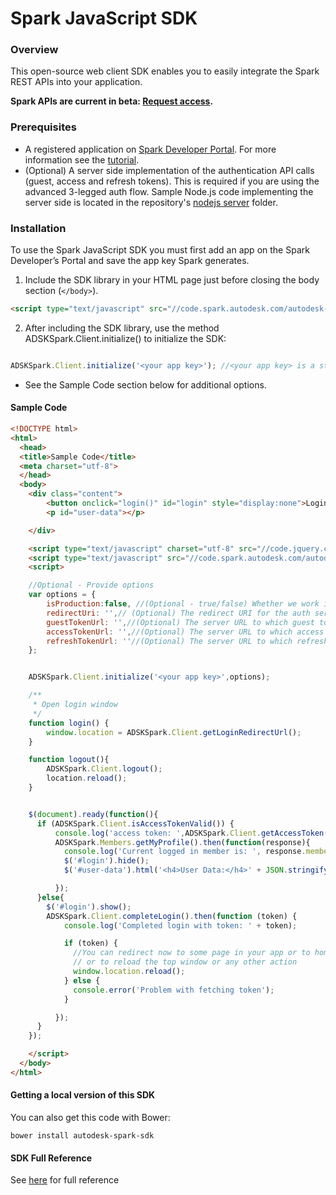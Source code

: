 # Spark JavaScript SDK

### Overview
This open-source web client SDK enables you to easily integrate the Spark REST APIs into your application. 

<b>Spark APIs are current in beta: <a href="https://spark.autodesk.com/developers/" target="_blank">Request access</a>.</b>

### Prerequisites
* A registered application on <a href="https://spark.autodesk.com/developers/" target="_blank">Spark Developer Portal</a>. For more information see the <a href="https://spark.autodesk.com/developers/reference/introduction/tutorials/register-an-app" target="_blank">tutorial</a>.
* (Optional) A server side implementation of the authentication API calls (guest, access and refresh tokens). This is required if you are using the advanced 3-legged auth flow. Sample Node.js code implementing the server side is located in the repository's <a href="https://github.com/spark3dp/spark-js-sdk/tree/master/authentication_server/nodejs" target="_blank">nodejs server</a> folder.

### Installation
To use the Spark JavaScript SDK you must first add an app on the Spark Developer’s Portal and save the app key Spark generates.

1) Include the SDK library in your HTML page just before closing the body section (`</body>`).

```HTML
<script type="text/javascript" src="//code.spark.autodesk.com/autodesk-spark-sdk.min.js"></script>
```

2) After including the SDK library, use the method ADSKSpark.Client.initialize() to initialize the SDK:<br>

```JavaScript

ADSKSpark.Client.initialize('<your app key>'); //<your app key> is a string containing your Spark app key, provided during registration.
```

* See the Sample Code section below for additional options.

#### Sample Code

```HTML
<!DOCTYPE html>
<html>
  <head>
  <title>Sample Code</title>
  <meta charset="utf-8">
  </head>
  <body>
    <div class="content">
        <button onclick="login()" id="login" style="display:none">Login</button>
        <p id="user-data"></p>

    </div>

    <script type="text/javascript" charset="utf-8" src="//code.jquery.com/jquery-2.1.3.min.js"></script>
    <script type="text/javascript" src="//code.spark.autodesk.com/autodesk-spark-sdk.min.js"></script>
    <script>

    //Optional - Provide options
    var options = {
        isProduction:false, //(Optional - true/false) Whether we work in production or sandbox environment - default is sandbox
        redirectUri: '',// (Optional) The redirect URI for the auth service (i.e. http://example.com/callback), in cases where it is different than the one that was set for your app's Callback URL
        guestTokenUrl: '',//(Optional) The server URL to which guest token requests will be directed, for example http://example.com/guest_token.
        accessTokenUrl: '',//(Optional) The server URL to which access token requests will be directed, for example http://example.com/access_token.
        refreshTokenUrl: ''//(Optional) The server URL to which refresh access token requests will be directed.
    };


    ADSKSpark.Client.initialize('<your app key>',options);

    /**
     * Open login window
     */
    function login() {
        window.location = ADSKSpark.Client.getLoginRedirectUrl();
    }

    function logout(){
        ADSKSpark.Client.logout();
        location.reload();
    }


    $(document).ready(function(){
      if (ADSKSpark.Client.isAccessTokenValid()) {
          console.log('access token: ',ADSKSpark.Client.getAccessToken());
          ADSKSpark.Members.getMyProfile().then(function(response){
            console.log('Current logged in member is: ', response.member);
            $('#login').hide();
            $('#user-data').html('<h4>User Data:</h4>' + JSON.stringify(response.member));

          });
      }else{
        $('#login').show();
        ADSKSpark.Client.completeLogin().then(function (token) {
            console.log('Completed login with token: ' + token);

            if (token) {
              //You can redirect now to some page in your app or to homepage
              // or to reload the top window or any other action
              window.location.reload();
            } else {
              console.error('Problem with fetching token');
            }

          });
      }
    });

    </script>
  </body>
</html>
```

#### Getting a local version of this SDK
You can also get this code with Bower:
```
bower install autodesk-spark-sdk
```

#### SDK Full Reference
See <a href="https://spark.autodesk.com/developers/reference/sdk/javascript-sdk" target="_blank">here</a> for full reference

